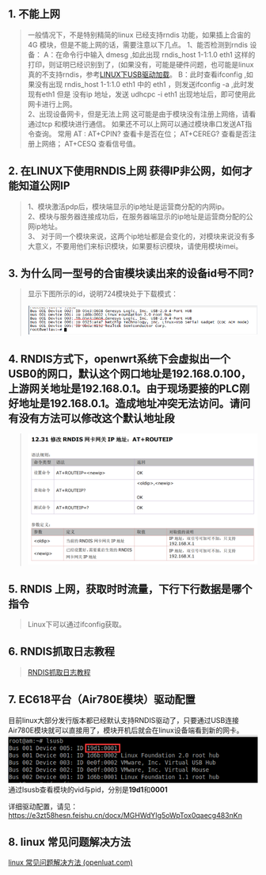 ## 1. 不能上网
>一般情况下，不是特别精简的linux 已经支持rndis 功能，如果插上合宙的4G 模块，但是不能上网的话，需要注意以下几点。
>1、能否检测到rndis 设备：
>A：在命令行中输入 dmesg ,如此出现  rndis_host 1-1:1.0 eth1 这样的打印，则证明已经识别到了，(如果没有，可能是硬件问题，也可能是linux 真的不支持rndis，参考[LINUX下USB驱动加载](https://doc.openluat.com/wiki/21?wiki_page_id=2501 "LINUX下USB驱动加载")。
>B：此时查看ifconfig ,如果没有出现    rndis_host 1-1:1.0 eth1 中的 eth1 ，则发送ifconfig -a ,此时发现有eth1 但是 没有ip 地址，发送 udhcpc -i eth1  出现地址后，即可使用此网卡进行上网。<br>
>2、出现设备网卡，但是无法上网
>这可能是由于模块没有注册上网络，请看通过tcp 和模块进行通信。
>如果还不可以上网可以通过模块串口发送AT指令查询。
>常用 AT :
>AT+CPIN? 查看卡是否在位；
>AT+CEREG? 查看是否注册上网络；
>AT+CESQ 查看信号值。

## 2. 在LINUX下使用RNDIS上网 获得IP非公网，如何才能知道公网IP
> 1、模块激活pdp后，模块端显示的ip地址是运营商分配的内网ip。<br>
> 2、模块与服务器连接成功后，在服务器端显示的ip地址是运营商分配的公网ip地址。<br>
> 3、 对于同一个模块来说，这两个ip地址都是会变化的，对模块来说没有多大意义，不要用他们来标识模块，如果要标识模块，请使用模块imei。

## 3. 为什么同一型号的合宙模块读出来的设备id号不同?
>显示下图所示的id，说明724模块处于下载模式：
>
>![](image/20220725113654864_image.png)

## 4. RNDIS方式下，openwrt系统下会虚拟出一个USB0的网口，默认这个网口地址是192.168.0.100，上游网关地址是192.168.0.1。由于现场要接的PLC刚好地址是192.168.0.1。造成地址冲突无法访问。请问有没有方法可以修改这个默认地址段
>![](image/20220725113737300_image.png)

## 5. RNDIS 上网，获取时时流量，下行下行数据是哪个指令
>Linux下可以通过ifconfig获取。

## 6. RNDIS抓取日志教程
>[RNDIS抓取日志教程](https://doc.openluat.com/wiki/21?wiki_page_id=2016 "RNDIS抓取日志教程")

## 7. EC618平台（Air780E模块）驱动配置

目前linux大部分发行版本都已经默认支持RNDIS驱动了，只要通过USB连接Air780E模块就可以直接用了，模块开机后就会在linux设备端看到新的网卡。
![](image/20220906142444350_image.png)
通过lsusb查看模块的vid与pid，分别是**19d1**和**0001**

详细驱动配置，请见：https://e3zt58hesn.feishu.cn/docx/MGHWdYIg5oWpTox0qaecg483nKn

## 8. linux 常见问题解决方法

[linux 常见问题解决方法 (openluat.com)](https://doc.openluat.com/article/1850/0)
